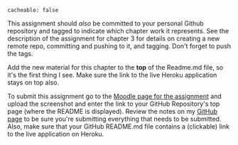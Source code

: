 ```
cacheable: false
```

This assignment should *also* be committed to your personal Github repository and tagged to indicate which chapter work it represents. See the description of the assignment for chapter 3 for details on creating a new remote repo, committing and pushing to it, and tagging. Don't forget to push the tags.

Add the new material for this chapter to the **top** of the Readme.md file, so it's the first thing I see. Make sure the link to the live Heroku application stays on top also.

To submit this assignment go to the [Moodle page for the assignment](https://moodle.pugetsound.edu/moodle/mod/assign/view.php?id=373347) and upload the screenshot and enter the link to your GitHub Repository's top page (where the README is displayed). Review the notes on my [GitHub page](https://github.com/UPS-CSCI240-S17/TonyMullen) to be sure you're submitting everything that needs to be submitted. Also, make sure that your GitHub README.md file contains a (clickable) link to the live application on Heroku.
